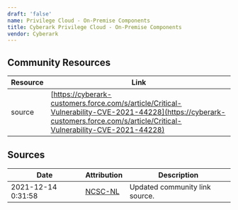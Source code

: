 ```yaml
---
draft: 'false'
name: Privilege Cloud - On-Premise Components
title: Cyberark Privilege Cloud - On-Premise Components
vendor: Cyberark
---
```



## Community Resources
| Resource | Link |
| --- | --- |
| source | [https://cyberark-customers.force.com/s/article/Critical-Vulnerability-CVE-2021-44228](https://cyberark-customers.force.com/s/article/Critical-Vulnerability-CVE-2021-44228) |


## Sources
| Date | Attribution | Description |
| --- | --- | --- |
| 2021-12-14 0:31:58 | [NCSC-NL](https://github.com/NCSC-NL/log4shell/blob/main/software/README.md) | Updated community link source.  |
